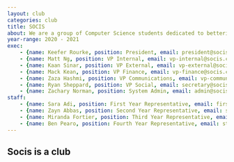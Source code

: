 ```yaml
---
layout: club
categories: club
title: SOCIS
about: We are a group of Computer Science students dedicated to bettering the coding community at the University of Guelph. We work closely with the <a href="http://www.socs.uoguelph.ca/">School of Computer Science</a> in planning the future of our program with our focus on benefiting students. We also run community building events, tutorials and maintain the SOCIS office in Reynolds 0010.
year-range: 2020 - 2021
exec: 
    - {name: Keefer Rourke, position: President, email: president@socis.ca}
    - {name: Matt Ng, position: VP Internal, email: vp-internal@socis.ca}
    - {name: Kaan Sinar, position: VP External, email: vp-external@socis.ca}
    - {name: Mack Kean, position: VP Finance, email: vp-finance@socis.ca}
    - {name: Zaza Hashmi, position: VP Communications, email: vp-communications@socis.ca}
    - {name: Ryan Sheppard, position: VP Social, email: secretary@socis.ca}
    - {name: Zachary Norman, position: System Admin, email: admin@socis.ca}
staff: 
    - {name: Sara Adi, position: First Year Representative, email: first-year-rep@socis.ca}
    - {name: Zayn Abbas, position: Second Year Representative, email: student-rep2@socis.ca}
    - {name: Miranda Fortier, position: Third Year Representative, email: student-rep3@socis.ca}
    - {name: Ben Pearo, position: Fourth Year Representative, email: student-rep4@socis.ca}
---
```


## Socis is a club